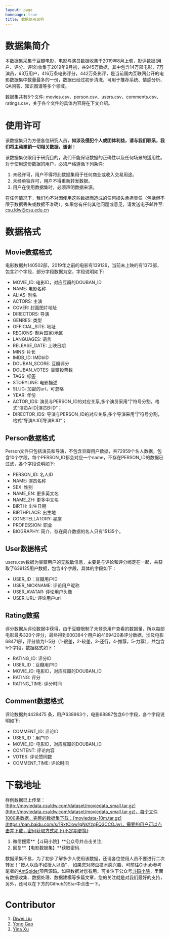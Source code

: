 ```yaml
---
layout: page
homepage: true
title: 数据使用说明
---
```


# 数据集简介

本数据集采集于豆瓣电影，电影与演员数据收集于2019年8月上旬，影评数据(用户、评分、评论)收集于2019年9月初，共945万数据，其中包含14万部电影，7万演员，63万用户，416万条电影评分，442万条影评，是当前国内互联网公开的电影数据集中数量最多的一份，数据已经过初步清洗，可用于推荐系统、情感分析、QA问答、知识图谱等多个领域。

数据集共有5个文件: movies.csv、person.csv、users.csv、comments.csv、ratings.csv，关于各个文件的具体内容将在下文介绍。


# 使用许可

该数据集只为方便各位研究人员，**如涉及侵犯个人或团体利益，请与我们联系，我们将主动撤销一切相关数据，谢谢**！

该数据集仅限用于研究目的，我们不能保证数据的正确性以及任何场景的适用性。对于使用这份数据的用户，必须严格遵循下列条件: 

1. 未经许可，用户不得将此数据集用于任何商业或收入交易用途。
2. 未经单独许可，用户不得重新转发数据。
3. 用户在使用数据集时，必须声明数据来源。



在任何情况下，我们均不对因使用这些数据而造成的任何损失承担责任（包括但不限于数据丢失或数据不准确）。如果您有任何其他问题或意见，请发送电子邮件至: csu.ldw@csu.edu.cn


# 数据格式

## Movie数据格式

电影数据共140502部，2019年之前的电影有139129，当前未上映的有1373部，包含21个字段，部分字段数据为空，字段说明如下: 

- MOVIE_ID: 电影ID，对应豆瓣的DOUBAN_ID
- NAME: 电影名称
- ALIAS: 别名
- ACTORS: 主演
- COVER: 封面图片地址
- DIRECTORS: 导演
- GENRES: 类型
- OFFICIAL_SITE: 地址
- REGIONS: 制片国家/地区
- LANGUAGES: 语言
- RELEASE_DATE: 上映日期
- MINS: 片长
- IMDB_ID: IMDbID
- DOUBAN_SCORE: 豆瓣评分
- DOUBAN_VOTES: 豆瓣投票数
- TAGS: 标签
- STORYLINE: 电影描述
- SLUG: 加密的url，可忽略
- YEAR: 年份
- ACTOR_IDS: 演员与PERSON_ID的对应关系,多个演员采用“\|”符号分割，格式“演员A:ID\|演员B:ID”；
- DIRECTOR_IDS: 导演与PERSON_ID的对应关系,多个导演采用“\|”符号分割，格式“导演A:ID\|导演B:ID”；

## Person数据格式

Person文件只包括演员和导演，不包含豆瓣用户数据，共72959个名人数据，包含10个字段，每个PERSON_ID都会对应一个name，不存在PERSON_ID的数据已过滤，各个字段说明如下: 

- PERSON_ID: 名人ID
- NAME: 演员名称
- SEX: 性别
- NAME_EN: 更多英文名
- NAME_ZH: 更多中文名
- BIRTH: 出生日期
- BIRTHPLACE: 出生地
- CONSTELLATORY: 星座
- PROFESSION: 职业
- BIOGRAPHY: 简介，存在简介数据的名人只有15135个。



## User数据格式

users.csv数据为豆瓣用户的无脱敏信息，主要是与评论和评分绑定在一起，共获取了639125用户数据，包含4个字段，具体的字段如下：

- USER_ID：豆瓣用户ID
- USER_NICKNAME: 评论用户昵称
- USER_AVATAR: 评论用户头像
- USER_URL: 评论用户url


## Rating数据

评分数据从评论数据中获得，由于豆瓣限制了未登录用户查看的数据量，所以每部电影最多320个评分，最终得到600384个用户的4169420条评分数据，涉及电影68471部，评分值为1-5分（1-很差，2-较差，3-还行，4-推荐，5-力荐），共包含5个字段，数据格式如下：

- RATING_ID: 评分ID
- USER_ID：豆瓣用户ID
- MOVIE_ID: 电影ID，对应豆瓣的DOUBAN_ID
- RATING: 评分
- RATING_TIME: 评分时间


## Comment数据格式

评论数据共4428475 条，用户638963个，电影68887包含6个字段，各个字段说明如下: 

- COMMENT_ID: 评论ID
- USER_ID：用户ID
- MOVIE_ID: 电影ID，对应豆瓣的DOUBAN_ID
- CONTENT: 评论内容
- VOTES: 评论赞同数
- COMMENT_TIME: 评论时间


# 下载地址

样例数据已上传至：[http://moviedata.csuldw.com/dataset/moviedata_small.tar.gz](http://moviedata.csuldw.com/dataset/moviedata_small.tar.gz)，每个文件1000条数据。完整的数据集下载：[moviedata-10m.tar.gz](https://pan.baidu.com/s/1RxtClow1gNsYzqEQ3CCOJw)，需要的用户可以点击并下载，密码获取方式如下(不定期更换): 

1. 微信搜索**【斗码小院】**公众号并点击关注;
2. 回复**【电影数据集】**获取密码.

数据采集不易，为了初步了解多少人使用该数据，还请各位使用人员不要进行二次转发！"授人以鱼不如授人以渔"，
如果您对爬虫技术感兴趣，可前往Github参考笔者的[AntSpider](https://github.com/csuldw/AntSpider)项目源码。如果数据对您有用，可关注下公众号[斗码小院](http://www.csuldw.com/assets/articleImg/2019/code-main-fun.png)，里面有数据收集、数据处理、数据建模等多篇文章，您的关注就是对我们最好的支持，另外，还可以在下方的Github的Star中点击一下。


# Contributor

<!-- [MIT](LICENSE) &copy;  -->
1. [Diwei Liu](http://www.csuldw.com)
2. [Yong Gao](http://www.yogolab.com)
3. [Yina Xu](https://github.com/SnailXu)

